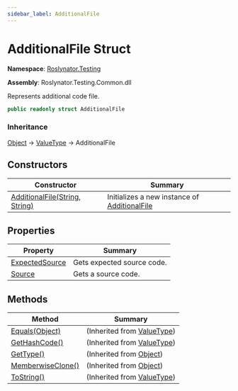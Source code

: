 ```yaml
---
sidebar_label: AdditionalFile
---
```


# AdditionalFile Struct

**Namespace**: [Roslynator.Testing](../index.md)

**Assembly**: Roslynator\.Testing\.Common\.dll

  
Represents additional code file\.

```csharp
public readonly struct AdditionalFile
```

### Inheritance

[Object](https://docs.microsoft.com/en-us/dotnet/api/system.object) &#x2192; [ValueType](https://docs.microsoft.com/en-us/dotnet/api/system.valuetype) &#x2192; AdditionalFile

## Constructors

| Constructor | Summary |
| ----------- | ------- |
| [AdditionalFile(String, String)](-ctor/index.md) | Initializes a new instance of [AdditionalFile](./index.md) |

## Properties

| Property | Summary |
| -------- | ------- |
| [ExpectedSource](ExpectedSource/index.md) | Gets expected source code\. |
| [Source](Source/index.md) | Gets a source code\. |

## Methods

| Method | Summary |
| ------ | ------- |
| [Equals(Object)](https://docs.microsoft.com/en-us/dotnet/api/system.valuetype.equals) |  \(Inherited from [ValueType](https://docs.microsoft.com/en-us/dotnet/api/system.valuetype)\) |
| [GetHashCode()](https://docs.microsoft.com/en-us/dotnet/api/system.valuetype.gethashcode) |  \(Inherited from [ValueType](https://docs.microsoft.com/en-us/dotnet/api/system.valuetype)\) |
| [GetType()](https://docs.microsoft.com/en-us/dotnet/api/system.object.gettype) |  \(Inherited from [Object](https://docs.microsoft.com/en-us/dotnet/api/system.object)\) |
| [MemberwiseClone()](https://docs.microsoft.com/en-us/dotnet/api/system.object.memberwiseclone) |  \(Inherited from [Object](https://docs.microsoft.com/en-us/dotnet/api/system.object)\) |
| [ToString()](https://docs.microsoft.com/en-us/dotnet/api/system.valuetype.tostring) |  \(Inherited from [ValueType](https://docs.microsoft.com/en-us/dotnet/api/system.valuetype)\) |

